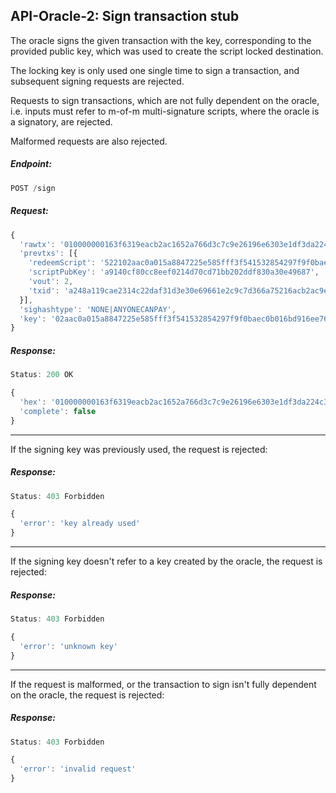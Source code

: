 API-Oracle-2: Sign transaction stub
-----------------------------------

The oracle signs the given transaction with the key, corresponding to
the provided public key, which was used to create the script locked
destination.

The locking key is only used one single time to sign a transaction, and
subsequent signing requests are rejected.

Requests to sign transactions, which are not fully dependent on the
oracle, i.e. inputs must refer to m-of-m multi-signature scripts,
where the oracle is a signatory, are rejected.

Malformed requests are also rejected.

##### Endpoint:
```js
POST /sign
```

##### Request:
```js
{
  'rawtx': '010000000163f6319eacb2ac1652a766d3c7c9e26196e6303e1df3da224c31e2ca19a148a20200000000ffffffff0000000000',
  'prevtxs': [{
    'redeemScript': '522102aac0a015a8847225e585fff3f541532854297f9f0baec0b016bd916ee76138592103ca8aa2f4f98764e0e7e7e1e85beb771a7157e3e858daa841b1df0b218fe7f50852ae',
    'scriptPubKey': 'a9140cf80cc8eef0214d70cd71bb202ddf830a30e49687',
    'vout': 2,
    'txid': 'a248a119cae2314c22daf31d3e30e69661e2c9c7d366a75216acb2ac9e31f663'
  }],
  'sighashtype': 'NONE|ANYONECANPAY',
  'key': '02aac0a015a8847225e585fff3f541532854297f9f0baec0b016bd916ee7613859'
}
```

##### Response:
```js
Status: 200 OK
```
```js
{
  'hex': '010000000163f6319eacb2ac1652a766d3c7c9e26196e6303e1df3da224c31e2ca19a148a2020000009200483045022100dd18182ccd47cc5d63c2424be87c1a43038a87888769bfb64bf898f65b6422120220405fc8879abd644565e7984ef230424f9eace4427dae7ce6209aa3b438767bf08247522102aac0a015a8847225e585fff3f541532854297f9f0baec0b016bd916ee76138592103ca8aa2f4f98764e0e7e7e1e85beb771a7157e3e858daa841b1df0b218fe7f50852aeffffffff0000000000',
  'complete': false
}
```

---

If the signing key was previously used, the request is rejected:

##### Response:
```js
Status: 403 Forbidden
```
```js
{
  'error': 'key already used'
}
```

---

If the signing key doesn't refer to a key created by the oracle, the
request is rejected:

##### Response:
```js
Status: 403 Forbidden
```
```js
{
  'error': 'unknown key'
}
```

---

If the request is malformed, or the transaction to sign isn't fully
dependent on the oracle, the request is rejected:

##### Response:
```js
Status: 403 Forbidden
```
```js
{
  'error': 'invalid request'
}
```
